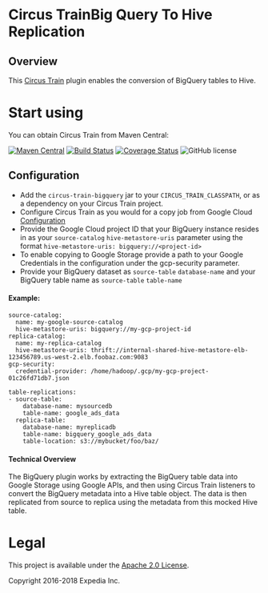 # Circus TrainBig Query To Hive Replication

##  Overview
This [Circus Train](https://github.com/HotelsDotCom/circus-train) plugin enables the conversion of BigQuery tables to Hive.

# Start using
You can obtain Circus Train from Maven Central:

[![Maven Central](https://maven-badges.herokuapp.com/maven-central/com.hotels/circus-train-bigquery/badge.svg?subject=com.hotels:circus-train-bigquery)](https://maven-badges.herokuapp.com/maven-central/com.hotels/circus-train-bigquery) [![Build Status](https://travis-ci.org/HotelsDotCom/circus-train-bigquery.svg?branch=master)](https://travis-ci.org/HotelsDotCom/circus-train-bigquery) [![Coverage Status](https://coveralls.io/repos/github/HotelsDotCom/circus-train-bigquery/badge.svg?branch=master)](https://coveralls.io/github/HotelsDotCom/circus-train-bigquery?branch=master) ![GitHub license](https://img.shields.io/github/license/HotelsDotCom/circus-train.svg)

## Configuration
* Add the `circus-train-bigquery` jar to your `CIRCUS_TRAIN_CLASSPATH`, or as a dependency on your Circus Train  project.
* Configure Circus Train as you would for a copy job from Google Cloud [Configuration](https://github.com/HotelsDotCom/circus-train/tree/master/circus-train-gcp)
* Provide the Google Cloud project ID that your BigQuery instance resides in as your `source-catalog` `hive-metastore-uris` parameter using the format `hive-metastore-uris: bigquery://<project-id>`
* To enable copying to Google Storage provide a path to your Google Credentials in the configuration under the gcp-security parameter.
* Provide your BigQuery dataset as `source-table` `database-name` and your BigQuery table name as `source-table` `table-name`


#### Example:

    source-catalog:
      name: my-google-source-catalog
      hive-metastore-uris: bigquery://my-gcp-project-id
    replica-catalog:
      name: my-replica-catalog
      hive-metastore-uris: thrift://internal-shared-hive-metastore-elb-123456789.us-west-2.elb.foobaz.com:9083
    gcp-security:
      credential-provider: /home/hadoop/.gcp/my-gcp-project-01c26fd71db7.json 

    table-replications:
    - source-table:
        database-name: mysourcedb
        table-name: google_ads_data
      replica-table:
        database-name: myreplicadb
        table-name: bigquery_google_ads_data
        table-location: s3://mybucket/foo/baz/


#### Technical Overview
The BigQuery plugin works by extracting the BigQuery table data into Google Storage using Google APIs, and then using Circus Train
listeners to convert the BigQuery metadata into a Hive table object. The data is then replicated from source to replica using 
the metadata from this mocked Hive table.

# Legal
This project is available under the [Apache 2.0 License](http://www.apache.org/licenses/LICENSE-2.0.html).

Copyright 2016-2018 Expedia Inc.
